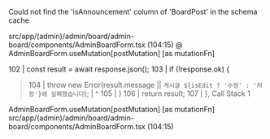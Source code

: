 Could not find the 'isAnnouncement' column of 'BoardPost' in the schema cache

src/app/(admin)/admin/board/admin-board/components/AdminBoardForm.tsx (104:15) @ AdminBoardForm.useMutation[postMutation] [as mutationFn]


  102 |       const result = await response.json();
  103 |       if (!response.ok) {
> 104 |         throw new Error(result.message || `게시글 ${isEdit ? '수정' : '저장'}에 실패했습니다`);
      |               ^
  105 |       }
  106 |       return result;
  107 |     },
Call Stack
1

AdminBoardForm.useMutation[postMutation] [as mutationFn]
src/app/(admin)/admin/board/admin-board/components/AdminBoardForm.tsx (104:15)